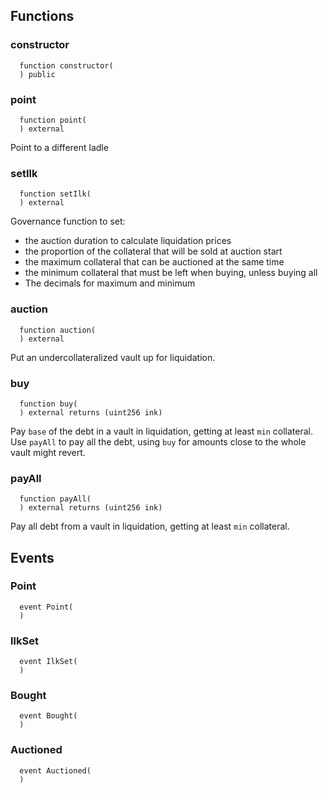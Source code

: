 


## Functions
### constructor
```solidity
  function constructor(
  ) public
```




### point
```solidity
  function point(
  ) external
```

Point to a different ladle


### setIlk
```solidity
  function setIlk(
  ) external
```

Governance function to set:
 - the auction duration to calculate liquidation prices
 - the proportion of the collateral that will be sold at auction start
 - the maximum collateral that can be auctioned at the same time
 - the minimum collateral that must be left when buying, unless buying all
 - The decimals for maximum and minimum


### auction
```solidity
  function auction(
  ) external
```

Put an undercollateralized vault up for liquidation.


### buy
```solidity
  function buy(
  ) external returns (uint256 ink)
```

Pay `base` of the debt in a vault in liquidation, getting at least `min` collateral.
Use `payAll` to pay all the debt, using `buy` for amounts close to the whole vault might revert.


### payAll
```solidity
  function payAll(
  ) external returns (uint256 ink)
```

Pay all debt from a vault in liquidation, getting at least `min` collateral.


## Events
### Point
```solidity
  event Point(
  )
```



### IlkSet
```solidity
  event IlkSet(
  )
```



### Bought
```solidity
  event Bought(
  )
```



### Auctioned
```solidity
  event Auctioned(
  )
```



